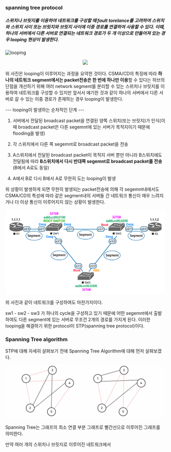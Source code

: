 
### spanning tree protocol

##### 스위치나 브릿지를 이용하여 네트워크를 구성할 때 fault torelance를 고려하여 스위치와 스위치 사이 또는 브릿지와 브릿지 사이에 이중 경로를 연결하여 사용할 수 있다. 이때, 하나의 서버에서 다른 서버로 연결되는 네트워크 경로가 두 개 이상으로 만들어져 있는 경우 looping 현상이 발생한다.

![looping](https://secbullet2359.github.io/milliontime/image/networklooping1.png)

<p align="center">
  <img src="https://secbullet2359.github.io/milliontime/image/networklooping1.png">
</p>

위 사진은 looping이 이루어지는 과정을 요약한 것이다. CSMA/CD의 특징에 따라 **하나의 네트워크 segment에서는 packet전송은 한 번에 하나만 이용**할 수 있다는 허브의 단점을 개선하기 위해 여러 network segment를 분리할 수 있는 스위치나 브릿지를 이용하여 네트워크를 구성할 수 있지만 앞서서 얘기한 것과 같이 하나의 서버에서 다른 서버로 갈 수 있는 이중 경로가 존재하는 경우 looping이 발생한다.

--- looping이 발생하는 순차적인 단계 ---

1. 서버에서 전달된 broadcast packet을 연결된 양쪽 스위치(또는 브릿지)가 인식(이때 broadcast packet은 다른 segemnt에 있는 서버가 목적지이기 때문에 flooding을 발생)

2. 각 스위치에서 다른 쪽 segemnt로 broadcast packet을 전송 

3. A스위치에서 전달된 broadcast packet이 목적지 서버 뿐만 아니라 B스위치에도 전달됨에 따라 **B스위치에서 다시 반대쪽 segemnt로 broadcast packet를 전송** (B에서 A로도 동일)

4. A에서 B로 다시 B에서 A로 무한히 도는 looping이 발생

위 상황이 발생하게 되면 무한히 발생되는 packet전송에 의해 각 segemnt내에서도 CSMA/CD의 특성에 따라 같은 segment내의 서버들 간 네트워크 통신이 매우 느려지거나 더 이상 통신이 이루어지지 않는 상황이 발생한다.

![looping](/image/networklooping2.png)

위 사진과 같이 네트워크를 구성하여도 마찬가지이다. 

sw1 - sw2 - sw3 가 하나의 cycle을 구성하고 있기 때문에 어떤 segemnt에서 출발하여도 다른 segment에 있는 서버로 무조건 2개의 경로를 가지게 된다. 이러한 looping을 해결하기 위한 protocol이 STP(spanning tree protocol)이다. 

### Spanning Tree algorithm

STP에 대해 자세히 살펴보기 전에 Spanning Tree Algorithm에 대해 먼저 살펴보겠다.

![STA](/image/sta1.png "no cylcle, include all node")

Spanning Tree는 그래프의 최소 연결 부분 그래프로 빨간선으로 이루어진 그래프를 의미한다.

만약 여러 개의 스위치나 브릿지로 이루어진 네트워크에서 

































